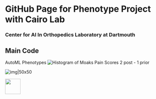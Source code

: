 # GitHub Page for Phenotype Project with Cairo Lab 
### Center for AI In Orthopedics Laboratory at Dartmouth 

## Main Code
AutoML Phenotypes 
![Histogram of Moaks Pain Scores 2 post - 1 prior](https://github.com/franceskoback/TKA_Phenotypes/blob/main/images/histogram_scores.jpg)

![img|50x50](https://github.com/franceskoback/TKA_Phenotypes/blob/main/images/histogram_scores.jpg)

<img src="https://github.com/franceskoback/TKA_Phenotypes/blob/main/images/histogram_scores.jpg" width="50" height="50">



